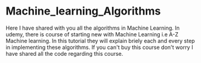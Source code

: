 # Machine_learning_Algorithms
Here I have shared with you all the algorithms in Machine Learning. In udemy, there is course of starting new with Machine Learning i.e A-Z Machine learning. In this tutorial they will explain briely each and every step 
in implementing these algorithms. If you can't buy this course don't worry I have shared all the code regarding this course.
